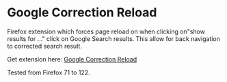 # Google Correction Reload

Firefox extension which forces page reload on when clicking on"show results for ..." click on Google Search results. This allow for back navigation to corrected search result.

Get extension here: [Google Correction Reload](https://addons.mozilla.org/en-US/firefox/addon/google-correction-reload/)

Tested from Firefox 71 to 122.
